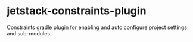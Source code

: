 # jetstack-constraints-plugin
Constraints gradle plugin for enabling and auto configure project settings and sub-modules.
